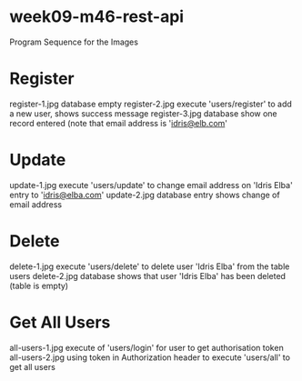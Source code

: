 # week09-m46-rest-api

Program Sequence for the Images

Register
========

register-1.jpg         database empty
register-2.jpg         execute 'users/register' to add a new user, shows success message
register-3.jpg         database show one record entered  (note  that email address is 'idris@elb.com'

Update
======

update-1.jpg          execute 'users/update' to change email address on 'Idris Elba' entry to 'idris@elba.com'
update-2.jpg          database entry shows change of email address

Delete
=======

delete-1.jpg          execute 'users/delete' to delete user 'Idris Elba' from the table users
delete-2.jpg          database shows that user 'Idris Elba' has been deleted (table is empty)

Get All Users
=============

all-users-1.jpg       execute of 'users/login' for user to get authorisation token
all-users-2.jpg       using token in Authorization header to execute 'users/all' to get all users  


